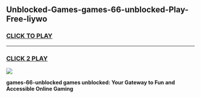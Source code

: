 
## Unblocked-Games-games-66-unblocked-Play-Free-liywo
<h3>
<a href="https://premium76.site?title=games-66-unblocked&ref=10A">CLICK TO PLAY</a></h3>
<hr>

<h3>
<a href="https://premium76.site?title=games-66-unblocked&ref=10A">CLICK 2 PLAY</a>
  
</h3>

<a href="https://premium76.site?title=games-66-unblocked&ref=10A"><img src="https://clearcache.store/games.png"></a>


**games-66-unblocked games unblocked: Your Gateway to Fun and Accessible Online Gaming**
